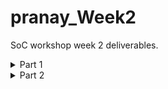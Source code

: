 # pranay_Week2
SoC workshop week 2 deliverables.
<details>
<summary>Part 1</summary>

## What is a System-on-Chip (SoC)?

A System-on-Chip (SoC) is an entire electronic system on a single piece of silicon. Rather than having numerous standalone ICs (CPU, memory, I/O, peripherals) scattered around, an SoC crowns those building blocks together in close quarters to conserve area, power and cost while enhancing performance and latency. SoCs drive everything from small sensors and wearables to smartphones and embedded appliances.


## Core components of a typical SoC

A bare minimum SoC typically has the following logical blocks:

* **CPU / processor core**
  The programmable brain. Runs software, manages peripherals, and executes OS or bare-metal tasks. Examples are small microcontrollers up to large multi-core processors.

* **Memory**

  * *On-chip RAM* for high-speed temporary storage (data/stack).
  * *ROM/Flash* for boot code and firmware.
    Memory hierarchy influences performance, boot behavior and power.

* **Peripherals & I/O**
Allows the SoC to communicate with the outside world. This helps interfacing of the SoC, with the outside world, it includes the DAC and ADC, to get the input and converting the output into analog signal which can be used by devices like speaker and monitor.

* **Interconnect / Bus / MMU**
The wiring system that lets the CPU and other controllers share data with memory and peripherals.

* **Clocking & Power**
This part manages how the chip runs and uses energy. PLLs or clock generators create the timing signals that keep all parts of the SoC in sync. Power domains divide the chip into sections that can be turned on or off independently, helping save energy. Voltage regulators ensure each block receives a stable power supply, maintaining reliable performance while reducing overall power consumption.

* **Analog & Mixed-Signal blocks (optional)**
  ADCs, DACs, PLLs — necessary when SoC needs to interface with analog world (audio, video, sensors).

* **Security & Management (optional)**
  Watchdogs, secure boot, hardware crypto, debug and test blocks. All of these are required because multiple tasks go on simultaneously, for example if a payment is going on along with a communication through the network, both these need to be protected and isolated to protect them.

---

## Why BabySoC is a good simplified learning model

BabySoC (RVMYTH + 8× PLL + 10-bit DAC) purposefully an SoC down to a manageable, hands-on scale without sacrificing vital concepts:

**Simple structure** — BabySoC uses a single RISC-V core (RVMYTH), making it easy to understand how the processor works and communicates with other parts.

**Clock and timing clarity** — The built-in PLL generates stable timing signals, helping students see how synchronized clocks keep all components working together.

**Digital–analog integration** — The 10-bit DAC converts processed digital data into analog signals, showing how digital logic can drive real-world outputs like sound or video.

**Quick experimentation** — With fewer modules, it’s easier to test, simulate, and refine the design quickly on Sky130.

**Clear learning focus** — BabySoC highlights the connection between timing, processor control, and mixed-signal operation without unnecessary complexity.


## The role of functional modelling prior to RTL & physical design

Functional modelling is in the initial stages of designing, simple representation of the system. 

Purpose and advantages:

**Design exploration**
Functional modeling allows designers to quickly try out different architectures, clock frequencies, or DAC configurations without the time and complexity of full RTL or layout design. This stage helps identify the most efficient structure for the SoC while keeping experimentation low-cost and flexible.

**Early verification**
By defining memory registers, interrupts, and communication interfaces early, both hardware and software teams can start working simultaneously. Test vectors and preliminary firmware can be developed alongside the model, ensuring smooth integration and fewer surprises later in the RTL stage.

**System behavior & tradeoffs**
Functional models make it easier to observe and measure system-level performance factors like data throughput, latency, and clock synchronization. For example, designers can test whether the CPU should wait for a DAC acknowledgment or simply poll a ready bit — helping make better architectural decisions early on.

**Co-simulation planning**
This stage identifies which components need detailed analog simulation (like PLLs, VCOs, or DAC ladders) and which can remain high-level behavioral models. It ensures a balance between simulation speed and accuracy, especially important in mixed-signal SoCs like BabySoC.

**Shorter iterations later**
Catching logic or interface issues early at the functional model level prevents rework in RTL or physical design stages. This early debugging drastically shortens the overall design cycle and improves final reliability, making the transition from model to silicon smoother and more predictable.

</details>
<details>
<summary>Part 2</summary>

## Cloning, compiling, and analysis of the output.

**Setting up the BabySoC directory**:
```bash
git clone https://github.com/manili/VSDBabySoC.git
```
cloning the VSDBabySoC directory from github

```bash
cd VSDBabySoC
make pre_synth_sim
```
This command compiles the verilog files and simulates it and further forms the .vcd files.

Open the VCD file in GTKWave:
```bash
gtkwave output/pre_synth_sim/pre_synth_sim.vcd
```

## Waveform Analysis
<img width="1917" height="1072" alt="image" src="https://github.com/user-attachments/assets/88b17755-c883-4234-b0b3-cd340ffd979f" />
We get 3 outputs in our .vcd file.
1) The output produced by the core. This is a 10 bit bus, that contain the binary form of the processed data which later needs to be converted into analog output.
2) The analog output. This is the binary output normalized to 1. This is then scaled according to the source voltage.
3) The simulation interprets the analog signal as a binary wire, so when the analog value is less than 0.5 the output goes to zero and when it is greater, then it goes to 1.

# pll
```
always @(posedge REF) begin
   if (lastedge > 0.0) begin
      refpd = $realtime - lastedge;
      period = (refpd / 8.0);
   end
   lastedge = $realtime;
end
```
This is the snippet from the behavioural code of the pll. From this it can be observed that the clk signal has a frequency 8 times faster than the reference signal that goes into the input of the pll. We can change the frequency of the clk by making the reference signal faster or slower.
<img width="1919" height="1079" alt="image" src="https://github.com/user-attachments/assets/95e36c8b-5d86-4acf-99fb-2e14a5f674e9" />


</details>
